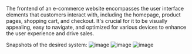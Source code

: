 The frontend of an e-commerce website encompasses the user interface elements that customers interact with, including the homepage, product pages, shopping cart, and checkout. It's crucial for it to be visually appealing, easy to navigate, and optimized for various devices to enhance the user experience and drive sales.

Snapshots of the desired system:
![image](https://github.com/Hrishikesh121002/Frontend-E-Commerce-Website/assets/74232051/51ffb82e-791c-4e79-abdb-413eb5b47769)
![image](https://github.com/Hrishikesh121002/Frontend-E-Commerce-Website/assets/74232051/e91f1b44-d3e9-4715-b769-50babafc6382)
![image](https://github.com/Hrishikesh121002/Frontend-E-Commerce-Website/assets/74232051/1660e028-1c43-494f-9f9b-d8ed6a74e5bb)
